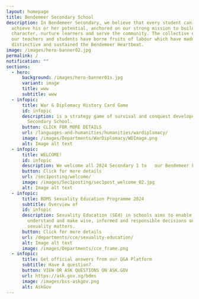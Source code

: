 ```yaml
---
layout: homepage
title: Bendemeer Secondary School
description: In Bendemeer Secondary, we believe that every student can shine and
  achieve his or her potential, anchored on our strong mission to build
  character, nurture learners and serve the community. The collective efforts of
  our teachers and students have borne fruits of labour which have made us
  distinctive and sustained the Bendemeer Heartbeat.
image: /images/hero-banner02.jpg
permalink: /
notification: ""
sections:
  - hero:
      background: /images/hero-banner01s.jpg
      variant: image
      title: www
      subtitle: www
  - infopic:
      title: War & Diplomacy History Card Game
      id: infopic
      description: is a strategy game of survival and conquest developed in Bendemeer
        Secondary School.
      button: CLICK FOR MORE DETAILS
      url: /languages-and-humanities/humanities/wardiplomacy/
      image: /images/Departments/WarDiplomacy/WDImage.png
      alt: Image alt text
  - infopic:
      title: WELCOME!
      id: infopic
      description: We welcome all 2024 Secondary 1 to   our Bendemeer Family!
      button: Click for more details
      url: /sec1posting/welcome/
      image: /images/Sec1posting/sec1post_welcome_02.jpg
      alt: Image alt text
  - infopic:
      title: BDMS Sexuality Education Programme 2024
      subtitle: Overview of
      id: infopic
      description: Sexuality Education (SEd) in schools aims to enable students to
        understand and make wise, informed and responsible decisions on
        sexuality matters.
      button: Click for more details
      url: /departments/cce/sexuality-education/
      alt: Image alt text
      image: /images/Departments/cce_frame.png
  - infopic:
      title: Get official answers from our Q&A Platform
      subtitle: Have A question?
      button: VIEW OR ASK QUESTIONS ON ASK.GOV
      url: https://ask.gov.sg/bdms
      image: /images/bss-askgov.png
      alt: AskGov
---
```

